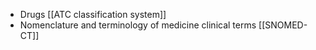 - Drugs [[ATC classification system]]
- Nomenclature and terminology of medicine clinical terms [[SNOMED-CT]]